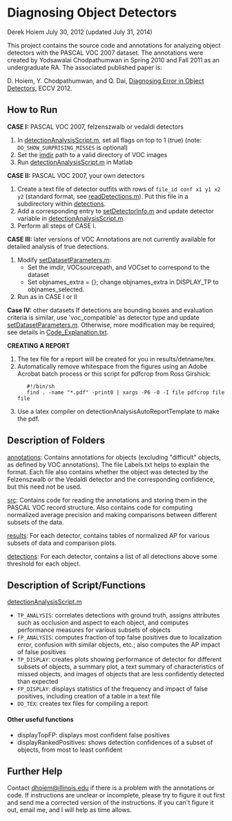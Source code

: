 # Diagnosing Object Detectors

Derek Hoiem
July 30, 2012 (updated July 31, 2014)

This project contains the source code and annotations for analyzing object
detectors with the PASCAL VOC 2007 dataset.  The annotations were created
by Yodsawalai Chodpathumwan in Spring 2010 and Fall 2011 as an undergraduate
RA.  The associated published paper is:

D. Hoiem, Y. Chodpathumwan, and Q. Dai, 
[Diagnosing Error in Object Detectors](http://dhoiem.web.engr.illinois.edu/publications/eccv2012_detanalysis_derek.pdf), ECCV 2012.


##  How to Run 

**CASE I:** PASCAL VOC 2007, felzenszwalb or vedaldi detectors
1) In [detectionAnalysisScript.m](src/detectionAnalysisScript.m), set all flags on top to 1 (true) (note: `DO_SHOW_SURPRISING_MISSES` is optional)
2) Set the [imdir](src/setDatasetParameters.m#L23) path to a valid directory of VOC images
3) Run [detectionAnalysisScript.m](src/detectionAnalysisScript.m) in Matlab

**CASE II:** PASCAL VOC 2007, your own detectors
1) Create a text file of detector outfits with rows of `file_id conf x1 y1 x2 y2` (standard format, see [readDetections.m](src/readDetections.m)). Put this file in a subdirectory within [detections](detections/).
2) Add a corresponding entry to [setDetectorInfo.m](src/setDetectorInfo.m) and update detector variable in [detectionAnalysisScript.m](src/detectionAnalysisScript.m).
3) Perform all steps of CASE I.

**CASE III:** later versions of VOC
Annotations are not currently available for detailed analysis of true detections.
1) Modify [setDatasetParameters.m](src/setDatasetParameters.m): 
   * Set the imdir, VOCsourcepath, and VOCset to correspond to the dataset
   * Set objnames_extra = {}; change objnames_extra in DISPLAY_TP to objnames_selected.
2) Run as in CASE I or II

**Case IV:** other datasets
If detections are bounding boxes and evaluation criteria is similar, use 'voc_compatible' as detector type and update [setDatasetParameters.m](src/setDatasetParameters.m). Otherwise, more modification may be required; see details in [Code_Explanation.txt](Code_Explanation.txt).  

**CREATING A REPORT**
1) The tex file for a report will be created for you in results/detname/tex.  
2) Automatically remove whitespace from the figures using an Adobe Acrobat 
   batch process or this script for pdfcrop from Ross Girshick:
   ```
      #!/bin/sh
      find . -name "*.pdf" -print0 | xargs -P6 -0 -I file pdfcrop file file
   ```
3) Use a latex compiler on detectionAnalysisAutoReportTemplate to make the pdf.


##  Description of Folders 

[annotations](annotations/): Contains annotations for objects (excluding "difficult" objects, as defined
by VOC annotations).  The file Labels.txt helps to explain the format. Each file also contains whether the object was detected by the Felzenszwalb or the Vedaldi detector and the corresponding confidence, but this need not be used.

[src](src/): Contains code for reading the annotations and storing them in the PASCAL VOC record structure.  Also contains code for computing normalized average precision and making comparisons between different subsets of the data.

[results](results/): For each detector, contains tables of normalized AP for various subsets of data and comparison plots.

[detections](detections/): For each detector, contains a list of all detections above some threshold for each object.


##  Description of Script/Functions 

[detectionAnalysisScript.m](src/detectionAnalysisScript.m)

  * `TP_ANALYSIS`: correlates detections with ground truth, assigns attributes such as occlusion and aspect to each object, and computes performance measures for various subsets of objects
  * `FP_ANALYSIS`: computes fraction of top false positives due to localization error, confusion with similar objects, etc.; also computes the AP impact of false positives
  * `TP_DISPLAY`: creates plots showing performance of detector for different subsets of objects, a summary plot, a text summary of characteristics of missed objects, and images of objects that are less confidently detected than expected
  * `FP_DISPLAY`:  displays statistics of the frequency and impact of false positives, including creation of a table in a text file
  * `DO_TEX`: creates tex files for compiling a report

#### Other useful functions
  * displayTopFP: displays most confident false positives
  * displayRankedPositives: shows detection confidences of a subset of objects, from most to least confident


##  Further Help 
Contact dhoiem@illinois.edu if there is a problem with the annotations or code.
If instructions are unclear or incomplete, please try to figure it out first and
send me a corrected version of the instructions.  If you can't figure it out,
email me, and I will help as time allows.
 


 
